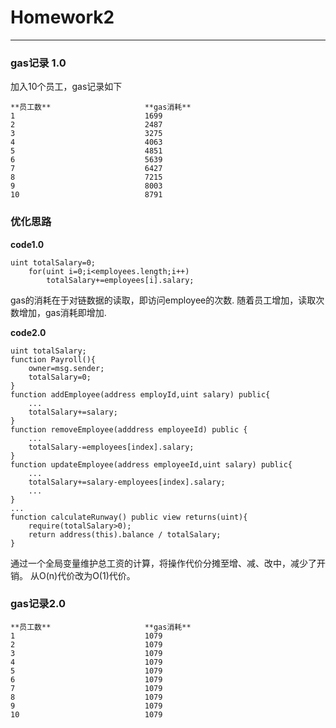 # Homework2
---------------
### gas记录 1.0
加入10个员工，gas记录如下
    
    **员工数**                     **gas消耗**
    1                             1699
    2                             2487
    3                             3275
    4                             4063
    5                             4851
    6                             5639
    7                             6427
    8                             7215
    9                             8003
    10                            8791

### 优化思路
**code1.0**
    
    uint totalSalary=0;
        for(uint i=0;i<employees.length;i++)
            totalSalary+=employees[i].salary;
    
gas的消耗在于对链数据的读取，即访问employee的次数.
随着员工增加，读取次数增加，gas消耗即增加.

**code2.0**
    
    uint totalSalary;
    function Payroll(){
        owner=msg.sender;
        totalSalary=0;
    }
    function addEmployee(address employId,uint salary) public{
        ...
        totalSalary+=salary;
    }
    function removeEmployee(adddress employeeId) public {
        ...
        totalSalary-=employees[index].salary;
    }
    function updateEmployee(address employeeId,uint salary) public{
        ...
        totalSalary+=salary-employees[index].salary;
        ...
    }
    ...
    function calculateRunway() public view returns(uint){
        require(totalSalary>0);
        return address(this).balance / totalSalary;
    }
通过一个全局变量维护总工资的计算，将操作代价分摊至增、减、改中，减少了开销。
从O(n)代价改为O(1)代价。

### gas记录2.0
    **员工数**                     **gas消耗**
    1                             1079
    2                             1079
    3                             1079
    4                             1079
    5                             1079
    6                             1079
    7                             1079
    8                             1079
    9                             1079
    10                            1079